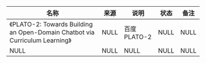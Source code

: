 |名称  |  来源   | 说明  |状态   | 备注  |
|  ----  | ----  |----  | ----  |----  |
| 《PLATO-2: Towards Building an Open-Domain Chatbot via Curriculum Learning》  | NULL |百度PLATO-2 |NULL |NULL |
| NULL  | NULL |NULL |NULL |NULL |
